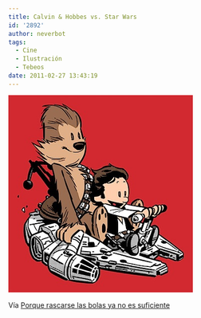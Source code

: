 ```yaml
---
title: Calvin & Hobbes vs. Star Wars
id: '2892'
author: neverbot
tags:
  - Cine
  - Ilustración
  - Tebeos
date: 2011-02-27 13:43:19
---
```


![201102271342.jpg](./calvin-hobbes-vs-star-wars/201102271342.jpg)

Vía [Porque rascarse las bolas ya no es suficiente](http://mardila.tumblr.com/post/3217457655/today-we-say-hi-to)